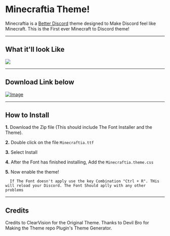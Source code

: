 # Minecraftia Theme!
Minecraftia is a [Better Discord](https://betterdiscord.net/home/) theme designed to Make Discord feel like Minecraft. This is the First ever Minecraft to Discord theme!
***
## What it'll look Like
<img src="https://github.com/ZaneDragonBorn/Minecraftia-BD-Theme/blob/master/Assets/Screenshot_11.jpg?raw=true">

***

## Download Link below
[![Image](https://github.com/ZaneDragonBorn/Minecraftia-BD-Theme/blob/master/Assets/download-button-new.png?raw=true)](https://www.dropbox.com/s/8x7cuyqro5kbgh8/Minecraftia%20Theme.zip?dl=1)

***

## How to Install

**1.** Download the Zip file (This should include The Font Installer and the Theme).

**2.** Double click on the file `Minecraftia.ttf`

**3.** Select Install

**4.** After the Font has finished installing, Add the `Minecraftia.theme.css`

**5.** Now enable the theme!

```
  If The Font doesn't apply use the key Combination "Ctrl + R". THis will reload your Discord. The Font Should aplly with any other problems
```

***
## Credits
Credits to ClearVision for the Original Theme.
Thanks to Devil Bro for Making the Theme repo Plugin's Theme Generator.
